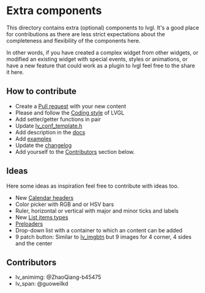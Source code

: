 # Extra components

This directory contains extra (optional) components to lvgl.
It's a good place for contributions as there are less strict expectations about the completeness and flexibility of the components here.

In other words, if you have created a complex widget from other widgets, or modified an existing widget with special events, styles or animations, or have a new feature that could work as a plugin to lvgl feel free to the share it here.

## How to contribute
- Create a [Pull request](https://docs.lvgl.io/8.0/CONTRIBUTING.html#pull-request) with your new content
- Please and follow the [Coding style](https://github.com/lvgl/lvgl/blob/master/docs/CODING_STYLE.md) of LVGL
- Add setter/getter functions in pair
- Update [lv_conf_template.h](https://github.com/lvgl/lvgl/blob/master/lv_conf_template.h)
- Add description in the [docs](https://github.com/lvgl/lvgl/tree/master/docs)
- Add [examples](https://github.com/lvgl/lvgl/tree/master/examples)
- Update the [changelog](https://github.com/lvgl/lvgl/tree/master/docs/CHANGELOG.md)
- Add yourself to the [Contributors](#contributors) section below.

## Ideas
Here some ideas as inspiration feel free to contribute with ideas too.
- New [Calendar headers](https://github.com/lvgl/lvgl/tree/master/src/extra/widgets/calendar)
- Color picker with RGB and or HSV bars
- Ruler, horizontal or vertical with major and minor ticks and labels
- New [List items types](https://github.com/lvgl/lvgl/tree/master/src/extra/widgets/list)
- [Preloaders](https://www.google.com/search?q=preloader&sxsrf=ALeKk01ddA4YB0WEgLLN1bZNSm8YER7pkg:1623080551559&source=lnms&tbm=isch&sa=X&ved=2ahUKEwiwoN6d7oXxAhVuw4sKHVedBB4Q_AUoAXoECAEQAw&biw=952&bih=940)
- Drop-down list with a container to which an content can be added
- 9 patch button: Similar to [lv_imgbtn](https://docs.lvgl.io/8.0/widgets/extra/imgbtn.html) but 9 images for 4 corner, 4 sides and the center

## Contributors
- lv_animimg: @ZhaoQiang-b45475
- lv_span: @guoweilkd
